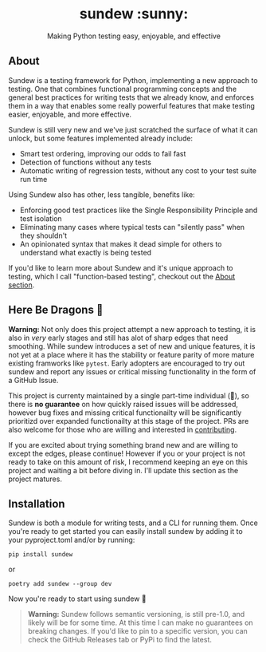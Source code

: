 <h1 align="center"> sundew :sunny: </h1>
<p align="center"> Making Python testing easy, enjoyable, and effective </p>

## About
Sundew is a testing framework for Python, implementing a new approach to testing. One that combines functional programming concepts and the general best practices for writing tests that we already know, and enforces them in a way that enables some really powerful features that make testing easier, enjoyable, and more effective.

Sundew is still very new and we've just scratched the surface of what it can unlock, but some features implemented already include:
- Smart test ordering, improving our odds to fail fast
- Detection of functions without any tests
- Automatic writing of regression tests, without any cost to your test suite run time 

Using Sundew also has other, less tangible, benefits like:
- Enforcing good test practices like the Single Responsibility Principle and test isolation
- Eliminating many cases where typical tests can "silently pass" when they shouldn't
- An opinionated syntax that makes it dead simple for others to understand what exactly is being tested

If you'd like to learn more about Sundew and it's unique approach to testing, which I call "function-based testing", checkout out the [About section](about.md).


## Here Be Dragons 🐉
**Warning:** Not only does this project attempt a new approach to testing, it is also in _very_ early stages and still has alot of sharp edges that need smoothing. While sundew introduces a set of new and unique features, it is not yet at a place where it has the stability or feature parity of more mature existing framworks like `pytest`. Early adopters are encouraged to try out sundew and report any issues or critical missing functionality in the form of a GitHub Issue. 

This project is currenty maintained by a single part-time individual (:wave:), so there is **no guarantee** on how quickly raised issues will be addressed, however bug fixes and missing critical functionailty will be significantly prioritizd over expanded functionailty at this stage of the project. PRs are also welcome for those who are willing and interested in [contributing](CONTRIBUTING.md).

If you are excited about trying something brand new and are willing to except the edges, please continue! However if you or your project is not ready to take on this amount of risk, I recommend keeping an eye on this project and waiting a bit before diving in. I'll update this section as the project matures.

## Installation

Sundew is both a module for writing tests, and a CLI for running them. Once you're ready to get started you can easily install sundew by adding it to your pyproject.toml and/or by running:

```pip
pip install sundew
```
or
```poetry
poetry add sundew --group dev
```

Now you're ready to start using sundew :tada:

> **Warning:**
> Sundew follows semantic versioning, is still pre-1.0, and likely will be for some time. At this time I can make no guarantees on breaking changes. If you'd like to pin to a specific version, you can check the GitHub Releases tab or PyPi to find the latest. 